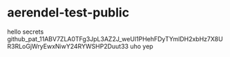 # aerendel-test-public

hello secrets
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
uho
yep
